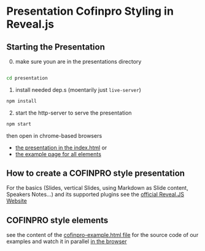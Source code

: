 # Presentation Cofinpro Styling in Reveal.js

## Starting the Presentation

0. make sure youn are in the presentations directory
  ```bash
  
  cd presentation
  ```
1. install needed dep.s (moentarily just `live-server`)
  ```bash
  npm install
  ```
2. start the http-server to serve the presentation
  ```bash
  npm start
  ```

then open in chrome-based browsers

- [the presentation in the index.html](http://localhost:8808/) or
- [the example page for all elements](http://localhost:8808/cofinpro-example.html)

## How to create a COFINPRO style presentation

For the basics (Slides, vertical Slides, using Markdown as Slide content, Speakers Notes...) and its supported plugins see the [official Reveal.JS Website](https://revealjs.com/)

## COFINPRO style elements

 see the content of the [cofinpro-example.html file](./cofinpro-example.html) for the source code of our examples and watch it in parallel [in the browser](http://localhost:8808/cofinpro-example.html)
